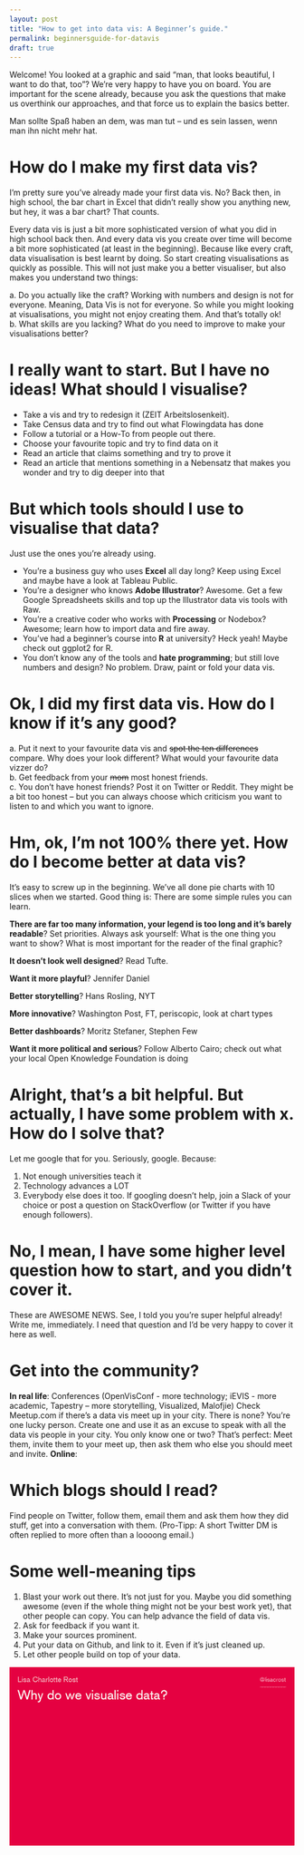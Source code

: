 ```yaml
---
layout: post
title: "How to get into data vis: A Beginner’s guide."
permalink: beginnersguide-for-datavis
draft: true
---
```


Welcome! You looked at a graphic and said “man, that looks beautiful, I want to do that, too”? We’re very happy to have you on board. You are important for the scene already, because you ask the questions that make us overthink our approaches, and that force us to explain the basics better.

Man sollte Spaß haben an dem, was man tut – und es sein lassen, wenn man ihn nicht mehr hat.


# How do I make my first data vis?
I’m pretty sure you’ve already made your first data vis. No? Back then, in high school, the bar chart in Excel that didn’t really show you anything new, but hey, it was a bar chart? That counts.

Every data vis is just a bit more sophisticated version of what you did in high school back then. And every data vis you create over time will become a bit more sophisticated (at least in the beginning). Because like every craft, data visualisation is best learnt by doing. So start creating visualisations as quickly as possible. This will not just make you a better visualiser, but also makes you understand two things:

a. Do you actually like the craft? Working with numbers and design is not for everyone. Meaning, Data Vis is not for everyone. So while you might looking at visualisations, you might not enjoy creating them. And that’s totally ok! <br>
b. What skills are you lacking? What do you need to improve to make your visualisations better?


# I really want to start. But I have no ideas! What should I visualise?
* Take a vis and try to redesign it (ZEIT Arbeitslosenkeit).
* Take Census data and try to find out what Flowingdata has done
* Follow a tutorial or a How-To from people out there.
* Choose your favourite topic and try to find data on it
* Read an article that claims something and try to prove it
* Read an article that mentions something in a Nebensatz that makes you wonder and try to dig deeper into that


# But which tools should I use to visualise that data?
Just use the ones you’re already using.
* You’re a business guy who uses **Excel** all day long? Keep using Excel and maybe have a look at Tableau Public.
* You’re a designer who knows **Adobe Illustrator**? Awesome. Get a few Google Spreadsheets skills and top up the Illustrator data vis tools with Raw.
* You’re a creative coder who works with **Processing** or Nodebox? Awesome; learn how to import data and fire away.
* You’ve had a beginner’s course into **R** at university? Heck yeah! Maybe check out ggplot2 for R.
* You don’t know any of the tools and **hate programming**; but still love numbers and design? No problem. Draw, paint or fold your data vis.

# Ok, I did my first data vis. How do I know if it’s any good?
a. Put it next to your favourite data vis and ~~spot the ten differences~~ compare. Why does your look different? What would your favourite data vizzer do? <br>
b. Get feedback from your ~~mom~~ most honest friends.<br>
c. You don’t have honest friends? Post it on Twitter or Reddit. They might be a bit too honest – but you can always choose which criticism you want to listen to and which you want to ignore.

# Hm, ok, I’m not 100% there yet. How do I become better at data vis?
It’s easy to screw up in the beginning. We’ve all done pie charts with 10 slices when we started. Good thing is: There are some simple rules you can learn.

**There are far too many information, your legend is too long and it’s barely readable**?
Set priorities. Always ask yourself: What is the one thing you want to show? What is most important for the reader of the final graphic?

**It doesn’t look well designed**?
Read Tufte.

**Want it more playful**?
Jennifer Daniel

**Better storytelling**?
Hans Rosling, NYT

**More innovative**?
Washington Post, FT, periscopic, look at chart types

**Better dashboards**?
Moritz Stefaner, Stephen Few

**Want it more political and serious**?
Follow Alberto Cairo; check out what your local Open Knowledge Foundation is doing

# Alright, that’s a bit helpful. But actually, I have some problem with x. How do I solve that?
Let me google that for you.
Seriously, google. Because:
1. Not enough universities teach it
2. Technology advances a LOT
3. Everybody else does it too.
If googling doesn’t help, join a Slack of your choice or post a question on StackOverflow (or Twitter if you have enough followers).

# No, I mean, I have some higher level question how to start, and you didn’t cover it.
These are AWESOME NEWS. See, I told you you’re super helpful already! Write me, immediately. I need that question and I’d be very happy to cover it here as well.

# Get into the community?
**In real life**: Conferences (OpenVisConf - more technology; iEVIS - more academic, Tapestry – more storytelling, Visualized, Malofjie)
Check Meetup.com if there’s a data vis meet up in your city. There is none? You’re one lucky person. Create one and use it as an excuse to speak with all the data vis people in your city. You only know one or two? That’s perfect: Meet them, invite them to your meet up, then ask them who else you should meet and invite.
**Online**:  

# Which blogs should I read?
Find people on Twitter, follow them, email them and ask them how they did stuff, get into a conversation with them. (Pro-Tipp: A short Twitter DM is often replied to more often than a loooong email.)

# Some well-meaning tips

1. Blast your work out there. It’s not just for you. Maybe you did something awesome (even if the whole thing might not be your best work yet), that other people can copy. You can help advance the field of data vis.
2. Ask for feedback if you want it.
2. Make your sources prominent.
3. Put your data on Github, and link to it. Even if it’s just cleaned up.
4. Let other people build on top of your data.






![image](/pic/170308_INCHgif.gif)
